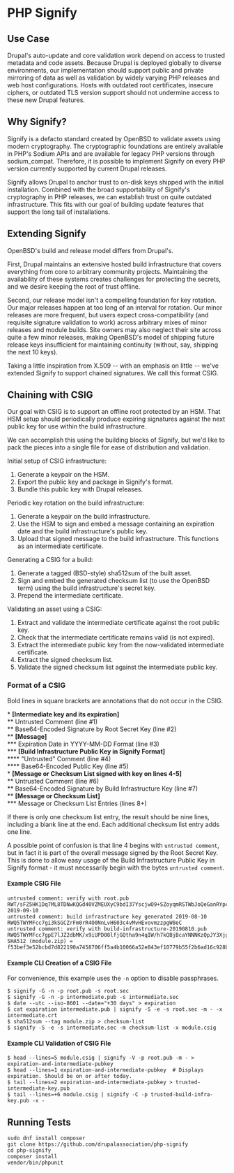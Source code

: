 # PHP Signify

## Use Case

Drupal's auto-update and core validation work depend on access to trusted
metadata and code assets. Because Drupal is deployed globally to diverse
environments, our implementation should support public and private mirroring
of data as well as validation by widely varying PHP releases and web host
configurations. Hosts with outdated root certificates, insecure ciphers, or
outdated TLS version support should not undermine access to these new Drupal
features.

## Why Signify?

Signify is a defacto standard created by OpenBSD to validate assets using modern
cryptography. The cryptographic foundations are entirely available in PHP's
Sodium APIs and are available for legacy PHP versions through sodium_compat.
Therefore, it is possible to implement Signify on every PHP version currently
supported by current Drupal releases.

Signify allows Drupal to anchor trust to on-disk keys shipped with the initial
installation. Combined with the broad supportability of Signify's cryptography
in PHP releases, we can establish trust on quite outdated infrastructure. This
fits with our goal of building update features that support the long tail of
installations.

## Extending Signify

OpenBSD's build and release model differs from Drupal's.

First, Drupal maintains an extensive hosted build infrastructure that covers
everything from core to arbitrary community projects. Maintaining the
availability of these systems creates challenges for protecting the secrets, and
we desire keeping the root of trust offline.

Second, our release model isn't a compelling foundation for key rotation. Our
major releases happen at too long of an interval for rotation. Our minor
releases are more frequent, but users expect cross-compatibility (and requisite
signature validation to work) across arbitrary mixes of minor releases and
module builds. Site owners may also neglect their site across quite a few minor
releases, making OpenBSD's model of shipping future release keys insufficient
for maintaining continuity (without, say, shipping the next 10 keys).

Taking a little inspiration from X.509 -- with an emphasis on little -- we've
extended Signify to support chained signatures. We call this format CSIG.

## Chaining with CSIG

Our goal with CSIG is to support an offline root protected by an HSM. That HSM
setup should periodically produce expiring signatures against the next public
key for use within the build infrastructure.

We can accomplish this using the building blocks of Signify, but we'd like to
pack the pieces into a single file for ease of distribution and validation.

Initial setup of CSIG infrastructure:

1. Generate a keypair on the HSM.
1. Export the public key and package in Signify's format.
1. Bundle this public key with Drupal releases.

Periodic key rotation on the build infrastructure:

1. Generate a keypair on the build infrastructure.
1. Use the HSM to sign and embed a message containing an expiration date and the build infrastructure's public key.
1. Upload that signed message to the build infrastructure. This functions as an intermediate certificate.

Generating a CSIG for a build:

1. Generate a tagged (BSD-style) sha512sum of the built asset.
1. Sign and embed the generated checksum list (to use the OpenBSD term) using the build infrastructure's secret key.
1. Prepend the intermediate certificate.

Validating an asset using a CSIG:

1. Extract and validate the intermediate certificate against the root public key.
1. Check that the intermediate certificate remains valid (is not expired).
1. Extract the intermediate public key from the now-validated intermediate certificate.
1. Extract the signed checksum list.
1. Validate the signed checksum list against the intermediate public key.

### Format of a CSIG

Bold lines in square brackets are annotations that do not occur in the CSIG.

\* **[Intermediate key and its expiration]**  
** Untrusted Comment (line #1)  
** Base64-Encoded Signature by Root Secret Key (line #2)  
** **[Message]**  
*** Expiration Date in YYYY-MM-DD Format (line #3)  
*** **[Build Infrastructure Public Key in Signify Format]**  
**** "Untrusted" Comment (line #4)  
**** Base64-Encoded Public Key (line #5)  
\* **[Message or Checksum List signed with key on lines 4-5]**  
** Untrusted Comment (line #6)  
** Base64-Encoded Signature by Build Infrastructure Key (line #7)  
** **[Message or Checksum List]**  
*** Message or Checksum List Entries (lines 8+)  

If there is only one checksum list entry, the result should be nine lines,
including a blank line at the end. Each additional checksum list entry adds one
line.

A possible point of confusion is that line 4 begins with `untrusted comment`,
but in fact it is part of the overall message signed by the Root Secret Key.
This is done to allow easy usage of the Build Infrastructure Public Key in
Signify format - it must necessarily begin with the bytes `untrusted comment`.
#### Example CSIG File

    untrusted comment: verify with root.pub
    RWT/sFZ5HK1Dq7ML8TDNwKQGd40VZMEUXyC9bdI37YscjwO9+SZoyqmRSTWbJoQeGanRYpcBY4gxvKiWDjkwrVIqAksv0g08cwI=
    2019-09-10
    untrusted comment: build infrastructure key generated 2019-08-10
    RWQ5TWYMFcc7gi3kSGCZrFm0rR4O0NnLvH603c4vMvHEvovmzzpgW8eC
    untrusted comment: verify with build-infrastructure-20190810.pub
    RWQ5TWYMFcc7gpE7lJZ2dbMK/x9iUPD08lfjGQtha9n4qIW/h7kQBjBcaYNNNKzQpJY3Xjgttm+TkxqlQNpz9sT+48mgC+xjCgY=
    SHA512 (module.zip) = f53bef3e52bcbd7d822190a7458706ff5a4b10066a52e843ef10779b55f2b6ad16c928b42def63b2204af1e7c0baaf8d9ab1d172e2b78174626f42da90a15904

#### Example CLI Creation of a CSIG File

For convenience, this example uses the `-n` option to disable passphrases.

    $ signify -G -n -p root.pub -s root.sec
    $ signify -G -n -p intermediate.pub -s intermediate.sec
    $ date --utc --iso-8601 --date="+30 days" > expiration
    $ cat expiration intermediate.pub | signify -S -e -s root.sec -m - -x intermediate.crt
    $ sha512sum --tag module.zip > checksum-list
    $ signify -S -e -s intermediate.sec -m checksum-list -x module.csig

#### Example CLI Validation of CSIG File

    $ head --lines=5 module.csig | signify -V -p root.pub -m - > expiration-and-intermediate-pubkey
    $ head --lines=1 expiration-and-intermediate-pubkey  # Displays expiration. Should be on or after today.
    $ tail --lines=2 expiration-and-intermediate-pubkey > trusted-intermediate-key.pub
    $ tail --lines=+6 module.csig | signify -C -p trusted-build-infra-key.pub -x -

## Running Tests

    sudo dnf install composer
    git clone https://github.com/drupalassociation/php-signify
    cd php-signify
    composer install
    vendor/bin/phpunit
